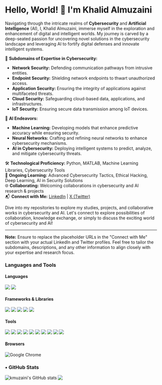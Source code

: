 # Hello, World! 👋 I'm Khalid Almuzaini

Navigating through the intricate realms of **Cybersecurity** and **Artificial Intelligence** (AI), I, Khalid Almuzaini, immerse myself in the exploration and enhancement of digital and intelligent worlds. My journey is carved by a deep-seated passion for uncovering novel solutions in the cybersecurity landscape and leveraging AI to fortify digital defenses and innovate intelligent systems.

🚀 **Subdomains of Expertise in Cybersecurity:**
- **Network Security:** Defending communication pathways from intrusive entities.
- **Endpoint Security:** Shielding network endpoints to thwart unauthorized access.
- **Application Security:** Ensuring the integrity of applications against multifaceted threats.
- **Cloud Security:** Safeguarding cloud-based data, applications, and infrastructures.
- **IoT Security:** Ensuring secure data transmission among IoT devices.

🤖 **AI Endeavors:**
- **Machine Learning:** Developing models that enhance predictive accuracy while ensuring security.
- **Neural Networks:** Crafting and refining neural networks to enhance cybersecurity mechanisms.
- **AI in Cybersecurity:** Deploying intelligent systems to predict, analyze, and mitigate cybersecurity threats.

🛠 **Technological Proficiency:** Python, MATLAB, Machine Learning Libraries, Cybersecurity Tools  
🌱 **Ongoing Learning:** Advanced Cybersecurity Tactics, Ethical Hacking, Deep Learning, AI in Security Solutions  
🌐 **Collaborating:** Welcoming collaborations in cybersecurity and AI research & projects  
📬 **Connect with Me:** [LinkedIn](https://www.linkedin.com/in/kmuzaini/) | [X (Twitter)](https://x.com/kmuzaini)  

Dive into my repositories to explore my studies, projects, and collaborative works in cybersecurity and AI. Let's connect to explore possibilities of collaboration, knowledge exchange, or simply to discuss the exciting world of cybersecurity and AI!

---

**Note:** Ensure to replace the placeholder URLs in the "Connect with Me" section with your actual LinkedIn and Twitter profiles. Feel free to tailor the subdomains, descriptions, and any other information to align closely with your expertise and research focus.
### Languages and Tools
#### Languages
<p align="left">
  <img src="https://img.shields.io/badge/python-3776AB?&style=for-the-badge&logo=python&logoColor=white"/>
  <img src="https://img.shields.io/badge/MATLAB-0076A8?style=for-the-badge&logo=mathworks&logoColor=white"/>

  <!-- Add more languages here -->
</p>

#### Frameworks & Libraries
<p align="left">
  <img src="https://img.shields.io/badge/pandas-150458?style=for-the-badge&logo=pandas&logoColor=white"/>
  <img src="https://img.shields.io/badge/numpy-013243?style=for-the-badge&logo=numpy&logoColor=white"/>
  <img src="https://img.shields.io/badge/matplotlib-11557c?style=for-the-badge&logo=matplotlib&logoColor=white"/>
  <img src="https://img.shields.io/badge/seaborn-3776AB?style=for-the-badge&logo=seaborn&logoColor=white"/>
  <img src="https://img.shields.io/badge/Flutter-02569B?style=for-the-badge&logo=flutter&logoColor=white"/>

  
  <!-- Add more frameworks & libraries here -->
</p>

#### Tools
<p align="left">
  <img src="https://img.shields.io/badge/docker-2496ED?&style=for-the-badge&logo=docker&logoColor=white"/>
  <img src="https://img.shields.io/badge/Microsoft_Office-D83B01?style=for-the-badge&logo=microsoft-office&logoColor=white"/>
  <img src="https://img.shields.io/badge/Microsoft_Word-2B579A?style=for-the-badge&logo=microsoft-word&logoColor=white"/>
  <img src="https://img.shields.io/badge/Microsoft_Excel-217346?style=for-the-badge&logo=microsoft-excel&logoColor=white"/>
  <img src="https://img.shields.io/badge/Git-F05032?style=for-the-badge&logo=git&logoColor=white"/>
  <img src="https://img.shields.io/badge/Github-181717?style=for-the-badge&logo=github&logoColor=white"/>
  <img src="https://img.shields.io/badge/macOS-000000?style=for-the-badge&logo=macos&logoColor=white"/>
  <img src="https://img.shields.io/badge/Windows-0078D6?style=for-the-badge&logo=windows&logoColor=white"/>
  <img src="https://img.shields.io/badge/-RaspberryPi-C51A4A?style=for-the-badge&logo=Raspberry-Pi"/>
  <img src="https://img.shields.io/badge/Notion-000000?style=for-the-badge&logo=notion&logoColor=white"/>
  <!-- Add more tools here -->
</p>

#### Browsers

![Google Chrome](https://img.shields.io/badge/Google%20Chrome-4285F4?style=for-the-badge&logo=GoogleChrome&logoColor=white)

### • GitHub Stats
<p aligh="left">
  <img align="left" alt="kmuzaini's GitHub stats" src="https://github-readme-stats.vercel.app/api?username=kmuzaini&count_private=true&show_icons=true&locale=en&theme=calm">
  <img align="center" src="https://github-readme-stats.vercel.app/api/top-langs?username=kmuzaini&theme=calm&show_icons=true&locale=en&layout=compact&hide=tcl"/>
</p>